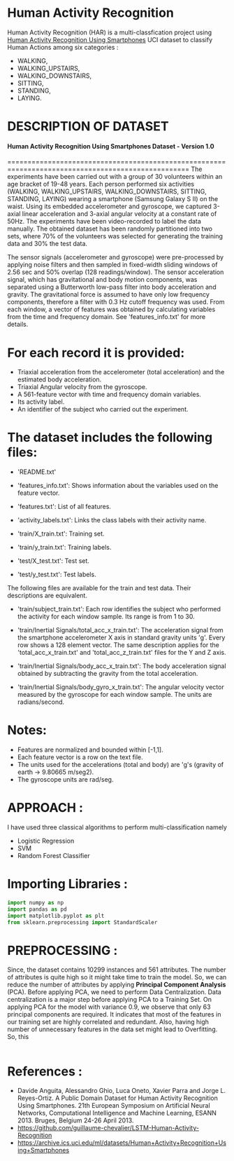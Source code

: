 # Human Activity Recognition
 Human Activity Recognition (HAR) is a multi-classfication project using <a title=" Human Activity Recognition Using Smart Phones" href="https://archive.ics.uci.edu/ml/datasets/Human+Activity+Recognition+Using+Smartphones" >Human Activity Recognition Using Smartphones</a> UCI dataset to classify Human Actions among six categories :

- WALKING,
- WALKING_UPSTAIRS,
- WALKING_DOWNSTAIRS,
- SITTING,
- STANDING,
- LAYING.

# DESCRIPTION OF DATASET
#### Human Activity Recognition Using Smartphones Dataset - Version 1.0
===================================================================================================
The experiments have been carried out with a group of 30 volunteers within an age bracket of 19-48 years. Each person performed six activities (WALKING, WALKING_UPSTAIRS, WALKING_DOWNSTAIRS, SITTING, STANDING, LAYING) wearing a smartphone (Samsung Galaxy S II) on the waist. Using its embedded accelerometer and gyroscope, we captured 3-axial linear acceleration and 3-axial angular velocity at a constant rate of 50Hz. The experiments have been video-recorded to label the data manually. The obtained dataset has been randomly partitioned into two sets, where 70% of the volunteers was selected for generating the training data and 30% the test data. 

The sensor signals (accelerometer and gyroscope) were pre-processed by applying noise filters and then sampled in fixed-width sliding windows of 2.56 sec and 50% overlap (128 readings/window). The sensor acceleration signal, which has gravitational and body motion components, was separated using a Butterworth low-pass filter into body acceleration and gravity. The gravitational force is assumed to have only low frequency components, therefore a filter with 0.3 Hz cutoff frequency was used. From each window, a vector of features was obtained by calculating variables from the time and frequency domain. See 'features_info.txt' for more details. 

For each record it is provided:
======================================

- Triaxial acceleration from the accelerometer (total acceleration) and the estimated body acceleration.
- Triaxial Angular velocity from the gyroscope. 
- A 561-feature vector with time and frequency domain variables. 
- Its activity label. 
- An identifier of the subject who carried out the experiment.

The dataset includes the following files:
=========================================

- 'README.txt'

- 'features_info.txt': Shows information about the variables used on the feature vector.

- 'features.txt': List of all features.

- 'activity_labels.txt': Links the class labels with their activity name.

- 'train/X_train.txt': Training set.

- 'train/y_train.txt': Training labels.

- 'test/X_test.txt': Test set.

- 'test/y_test.txt': Test labels.

The following files are available for the train and test data. Their descriptions are equivalent. 

- 'train/subject_train.txt': Each row identifies the subject who performed the activity for each window sample. Its range is from 1 to 30. 

- 'train/Inertial Signals/total_acc_x_train.txt': The acceleration signal from the smartphone accelerometer X axis in standard gravity units 'g'. Every row shows a 128 element vector. The same description applies for the 'total_acc_x_train.txt' and 'total_acc_z_train.txt' files for the Y and Z axis. 

- 'train/Inertial Signals/body_acc_x_train.txt': The body acceleration signal obtained by subtracting the gravity from the total acceleration. 

- 'train/Inertial Signals/body_gyro_x_train.txt': The angular velocity vector measured by the gyroscope for each window sample. The units are radians/second. 

Notes: 
======
- Features are normalized and bounded within [-1,1].
- Each feature vector is a row on the text file.
- The units used for the accelerations (total and body) are 'g's (gravity of earth -> 9.80665 m/seg2).
- The gyroscope units are rad/seg.

APPROACH :
===========
I have used three classical algorithms to perform multi-classification namely
- Logistic Regression
- SVM
- Random Forest Classifier

Importing Libraries :
========
```python
import numpy as np
import pandas as pd
import matplotlib.pyplot as plt
from sklearn.preprocessing import StandardScaler
```

PREPROCESSING :
=========
Since, the dataset contains 10299 instances and 561 attributes. The number of attributes is quite high so it might take time to train the model. So, we can reduce the number of attributes by applying **Principal Component Analysis** (PCA). Before applying PCA, we need to perform Data Centralization. Data centralization is a major step before applying PCA to a Training Set. On applying PCA for the model with variance 0.9, we observe that only 63 principal components are required. It indicates that most of the features in our training set are highly correlated and redundant. Also, having high number of unnecessary features in the data set might lead to Overfitting. So, this 
```python

```

# References :
- Davide Anguita, Alessandro Ghio, Luca Oneto, Xavier Parra and Jorge L. Reyes-Ortiz. A Public Domain Dataset for Human Activity Recognition Using Smartphones. 21th European Symposium on Artificial Neural Networks, Computational Intelligence and Machine Learning, ESANN 2013. Bruges, Belgium 24-26 April 2013. 
- https://github.com/guillaume-chevalier/LSTM-Human-Activity-Recognition
- https://archive.ics.uci.edu/ml/datasets/Human+Activity+Recognition+Using+Smartphones
